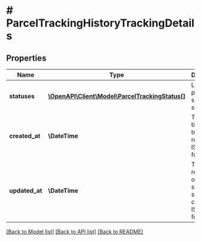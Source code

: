 # # ParcelTrackingHistoryTrackingDetails

## Properties

Name | Type | Description | Notes
------------ | ------------- | ------------- | -------------
**statuses** | [**\OpenAPI\Client\Model\ParcelTrackingStatus[]**](ParcelTrackingStatus.md) | List of parcel shipping statuses |
**created_at** | **\DateTime** | The start time parcel tracking recording in ISO 8601 format |
**updated_at** | **\DateTime** | Time of registration of the last shipment status change in ISO 8601 format |

[[Back to Model list]](../../README.md#models) [[Back to API list]](../../README.md#endpoints) [[Back to README]](../../README.md)
